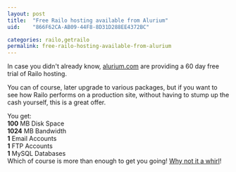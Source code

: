```yaml
---
layout: post
title:  "Free Railo hosting available from Alurium"
uid:	"866F62CA-AB09-44F8-8D31D288EE4372BC"

categories: railo,getrailo
permalink: free-railo-hosting-available-from-alurium
---
```

<p>
In case you didn't already know, <a title="Web hosting provider - Alurium.com - railo hosting - domain hosting - PHP Hosting - cheap web hosting - E-Commerce Web Hosting Alurium" href="http://www.alurium.com/">alurium.com</a> are providing a 60 day free trial of Railo hosting. 
</p>
<p>
You can of course, later upgrade to various packages, but if you want to see how Railo performs on a production site, without having to stump up the cash yourself, this is a great offer. 
</p>
<p>
You get: <br />
<strong>100</strong> MB Disk Space<br />
<strong>1024</strong> MB Bandwidth <br />		
<strong>1</strong> Email Accounts <br />
<strong>1</strong> FTP Accounts <br />
<strong>1</strong> MySQL Databases <br />
Which of course is more than enough to get you going! <a title="Parallels Plesk Billing" href="http://www.alurium.com/billing/order/products.php">Why not it a whirl</a>!</p>